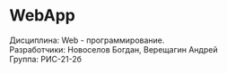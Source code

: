 # WebApp
Дисциплина: Web - программирование.\
Разработчики: Новоселов Богдан, Верещагин Андрей\
Группа: РИС-21-2б
